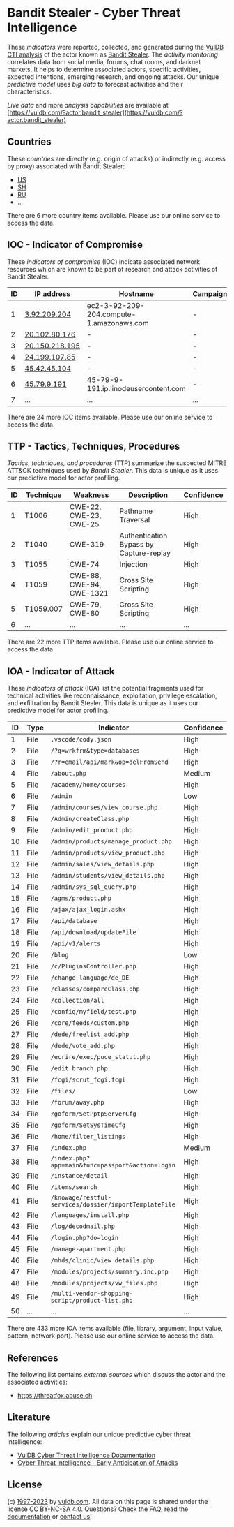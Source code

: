 # Bandit Stealer - Cyber Threat Intelligence

These _indicators_ were reported, collected, and generated during the [VulDB CTI analysis](https://vuldb.com/?kb.cti) of the actor known as [Bandit Stealer](https://vuldb.com/?actor.bandit_stealer). The _activity monitoring_ correlates data from social media, forums, chat rooms, and darknet markets. It helps to determine associated actors, specific activities, expected intentions, emerging research, and ongoing attacks. Our unique _predictive model_ uses _big data_ to forecast activities and their characteristics.

_Live data_ and more _analysis capabilities_ are available at [https://vuldb.com/?actor.bandit_stealer](https://vuldb.com/?actor.bandit_stealer)

## Countries

These _countries_ are directly (e.g. origin of attacks) or indirectly (e.g. access by proxy) associated with Bandit Stealer:

* [US](https://vuldb.com/?country.us)
* [SH](https://vuldb.com/?country.sh)
* [RU](https://vuldb.com/?country.ru)
* ...

There are 6 more country items available. Please use our online service to access the data.

## IOC - Indicator of Compromise

These _indicators of compromise_ (IOC) indicate associated network resources which are known to be part of research and attack activities of Bandit Stealer.

ID | IP address | Hostname | Campaign | Confidence
-- | ---------- | -------- | -------- | ----------
1 | [3.92.209.204](https://vuldb.com/?ip.3.92.209.204) | ec2-3-92-209-204.compute-1.amazonaws.com | - | Medium
2 | [20.102.80.176](https://vuldb.com/?ip.20.102.80.176) | - | - | High
3 | [20.150.218.195](https://vuldb.com/?ip.20.150.218.195) | - | - | High
4 | [24.199.107.85](https://vuldb.com/?ip.24.199.107.85) | - | - | High
5 | [45.42.45.104](https://vuldb.com/?ip.45.42.45.104) | - | - | High
6 | [45.79.9.191](https://vuldb.com/?ip.45.79.9.191) | 45-79-9-191.ip.linodeusercontent.com | - | High
7 | ... | ... | ... | ...

There are 24 more IOC items available. Please use our online service to access the data.

## TTP - Tactics, Techniques, Procedures

_Tactics, techniques, and procedures_ (TTP) summarize the suspected MITRE ATT&CK techniques used by _Bandit Stealer_. This data is unique as it uses our predictive model for actor profiling.

ID | Technique | Weakness | Description | Confidence
-- | --------- | -------- | ----------- | ----------
1 | T1006 | CWE-22, CWE-23, CWE-25 | Pathname Traversal | High
2 | T1040 | CWE-319 | Authentication Bypass by Capture-replay | High
3 | T1055 | CWE-74 | Injection | High
4 | T1059 | CWE-88, CWE-94, CWE-1321 | Cross Site Scripting | High
5 | T1059.007 | CWE-79, CWE-80 | Cross Site Scripting | High
6 | ... | ... | ... | ...

There are 22 more TTP items available. Please use our online service to access the data.

## IOA - Indicator of Attack

These _indicators of attack_ (IOA) list the potential fragments used for technical activities like reconnaissance, exploitation, privilege escalation, and exfiltration by Bandit Stealer. This data is unique as it uses our predictive model for actor profiling.

ID | Type | Indicator | Confidence
-- | ---- | --------- | ----------
1 | File | `.vscode/cody.json` | High
2 | File | `/?q=wrkfrm&type=databases` | High
3 | File | `/?r=email/api/mark&op=delFromSend` | High
4 | File | `/about.php` | Medium
5 | File | `/academy/home/courses` | High
6 | File | `/admin` | Low
7 | File | `/admin/courses/view_course.php` | High
8 | File | `/Admin/createClass.php` | High
9 | File | `/admin/edit_product.php` | High
10 | File | `/admin/products/manage_product.php` | High
11 | File | `/admin/products/view_product.php` | High
12 | File | `/admin/sales/view_details.php` | High
13 | File | `/admin/students/view_details.php` | High
14 | File | `/admin/sys_sql_query.php` | High
15 | File | `/agms/product.php` | High
16 | File | `/ajax/ajax_login.ashx` | High
17 | File | `/api/database` | High
18 | File | `/api/download/updateFile` | High
19 | File | `/api/v1/alerts` | High
20 | File | `/blog` | Low
21 | File | `/c/PluginsController.php` | High
22 | File | `/change-language/de_DE` | High
23 | File | `/classes/compareClass.php` | High
24 | File | `/collection/all` | High
25 | File | `/config/myfield/test.php` | High
26 | File | `/core/feeds/custom.php` | High
27 | File | `/dede/freelist_add.php` | High
28 | File | `/dede/vote_add.php` | High
29 | File | `/ecrire/exec/puce_statut.php` | High
30 | File | `/edit_branch.php` | High
31 | File | `/fcgi/scrut_fcgi.fcgi` | High
32 | File | `/files/` | Low
33 | File | `/forum/away.php` | High
34 | File | `/goform/SetPptpServerCfg` | High
35 | File | `/goform/SetSysTimeCfg` | High
36 | File | `/home/filter_listings` | High
37 | File | `/index.php` | Medium
38 | File | `/index.php?app=main&func=passport&action=login` | High
39 | File | `/instance/detail` | High
40 | File | `/items/search` | High
41 | File | `/knowage/restful-services/dossier/importTemplateFile` | High
42 | File | `/languages/install.php` | High
43 | File | `/log/decodmail.php` | High
44 | File | `/login.php?do=login` | High
45 | File | `/manage-apartment.php` | High
46 | File | `/mhds/clinic/view_details.php` | High
47 | File | `/modules/projects/summary.inc.php` | High
48 | File | `/modules/projects/vw_files.php` | High
49 | File | `/multi-vendor-shopping-script/product-list.php` | High
50 | ... | ... | ...

There are 433 more IOA items available (file, library, argument, input value, pattern, network port). Please use our online service to access the data.

## References

The following list contains _external sources_ which discuss the actor and the associated activities:

* https://threatfox.abuse.ch

## Literature

The following _articles_ explain our unique predictive cyber threat intelligence:

* [VulDB Cyber Threat Intelligence Documentation](https://vuldb.com/?kb.cti)
* [Cyber Threat Intelligence - Early Anticipation of Attacks](https://www.scip.ch/en/?labs.20201022)

## License

(c) [1997-2023](https://vuldb.com/?kb.changelog) by [vuldb.com](https://vuldb.com/?kb.about). All data on this page is shared under the license [CC BY-NC-SA 4.0](https://creativecommons.org/licenses/by-nc-sa/4.0/). Questions? Check the [FAQ](https://vuldb.com/?kb.faq), read the [documentation](https://vuldb.com/?kb) or [contact us](https://vuldb.com/?contact)!
